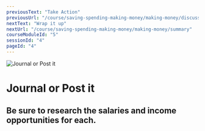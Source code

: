 ```yaml
---
previousText: "Take Action"
previousUrl: "/course/saving-spending-making-money/making-money/discussion"
nextText: "Wrap it up"
nextUrl: "/course/saving-spending-making-money/making-money/summary"
courseModuleId: "5"
sessionId: "4"
pageId: "4"
---
```



![Journal or Post it](/assets/img/journal-it.png)
# Journal or Post it

## Be sure to research the salaries and income opportunities for each.
<sparkle-quiz question-id="241"></sparkle-quiz>
<sparkle-quiz question-id="242"></sparkle-quiz>
<sparkle-quiz question-id="243"></sparkle-quiz>
